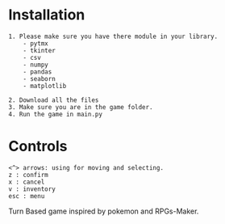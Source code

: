 # Installation
    1. Please make sure you have there module in your library.
        - pytmx
        - tkinter
        - csv
        - numpy
        - pandas
        - seaborn
        - matplotlib
    
    2. Download all the files
    3. Make sure you are in the game folder.
    4. Run the game in main.py

# Controls
    <^> arrows: using for moving and selecting.
    z : confirm
    x : cancel
    v : inventory
    esc : menu

Turn Based game inspired by pokemon and RPGs-Maker.
